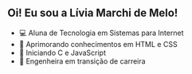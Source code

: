 ## Oi! Eu sou a Lívia Marchi de Melo!

- 💻 Aluna de Tecnologia em Sistemas para Internet
- 🌟 Aprimorando conhecimentos em HTML e CSS
- 🌱 Iniciando C e JavaScript
- 🧱 Engenheira em transição de carreira
